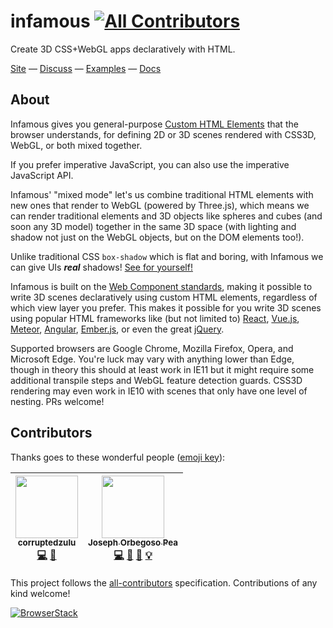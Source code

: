 infamous
[![All Contributors](https://img.shields.io/badge/all_contributors-2-orange.svg?style=flat-square)](#contributors)
========

Create 3D CSS+WebGL apps declaratively with HTML.

[Site](//lume.io) — [Discuss](//lume.community) — [Examples](//lume.io/docs/#/examples/hello3d) — [Docs](//lume.io/docs/)

<h2> About </h2>

Infamous gives you general-purpose [Custom HTML
Elements](https://developers.google.com/web/fundamentals/architecture/building-components/customelements)
that the browser understands, for defining 2D or 3D scenes rendered with CSS3D,
WebGL, or both mixed together.

If you prefer imperative JavaScript, you can also use the imperative JavaScript
API.

Infamous' "mixed mode" let's us combine traditional HTML elements with new ones
that render to WebGL (powered by Three.js), which means we can render
traditional elements and 3D objects like spheres and cubes (and soon any 3D
model) together in the same 3D space (with lighting and shadow not just on the
WebGL objects, but on the DOM elements too!).

Unlike traditional CSS `box-shadow` which is flat and boring, with Infamous we
can give UIs **_real_** shadows! [See for
yourself!](https://codepen.io/trusktr/pen/rpegZR)

Infamous is built on the [Web Component
standards](https://www.w3.org/standards/techs/components#w3c_all), making it
possible to write 3D scenes declaratively using custom HTML elements,
regardless of which view layer you prefer. This makes it possible for you write
3D scenes using popular HTML frameworks like (but not limited to)
[React](https://facebook.github.io/react), [Vue.js](https://vuejs.org),
[Meteor](http://meteor.com), [Angular](https://angular.io),
[Ember.js](https://www.emberjs.com), or even the great
[jQuery](http://jquery.com).

Supported browsers are Google Chrome, Mozilla Firefox, Opera, and Microsoft
Edge. You're luck may vary with anything lower than Edge, though in theory this
should at least work in IE11 but it might require some additional transpile
steps and WebGL feature detection guards. CSS3D rendering may even work in IE10
with scenes that only have one level of nesting. PRs welcome!

<h2> Contributors </h2>

Thanks goes to these wonderful people ([emoji key](https://github.com/kentcdodds/all-contributors#emoji-key)):

<!-- ALL-CONTRIBUTORS-LIST:START - Do not remove or modify this section -->

| [<img src="https://avatars0.githubusercontent.com/u/2830402?v=4" width="100px;"/><br /><sub>corruptedzulu</sub>](https://github.com/corruptedzulu)<br />[💻](https://github.com/trusktr/infamous/commits?author=corruptedzulu 'Code') [📖](https://github.com/trusktr/infamous/commits?author=corruptedzulu 'Documentation') | [<img src="https://avatars3.githubusercontent.com/u/297678?v=4" width="100px;"/><br /><sub>Joseph Orbegoso Pea</sub>](http://trusktr.io)<br />[💻](https://github.com/trusktr/infamous/commits?author=trusktr 'Code') [🐛](https://github.com/trusktr/infamous/issues?q=author%3Atrusktr 'Bug reports') [📖](https://github.com/trusktr/infamous/commits?author=trusktr 'Documentation') [💡](#example-trusktr 'Examples') |
| :--------------------------------------------------------------------------------------------------------------------------------------------------------------------------------------------------------------------------------------------------------------------------------------------------------------------------: | :------------------------------------------------------------------------------------------------------------------------------------------------------------------------------------------------------------------------------------------------------------------------------------------------------------------------------------------------------------------------------------------------------------------------: |


<!-- ALL-CONTRIBUTORS-LIST:END -->

This project follows the [all-contributors](https://github.com/kentcdodds/all-contributors) specification. Contributions of any kind welcome!

[![BrowserStack](https://cloud.githubusercontent.com/assets/297678/18807024/f6a2ed04-81f1-11e6-94d7-b4205ed77db8.png)](https://www.browserstack.com/)
